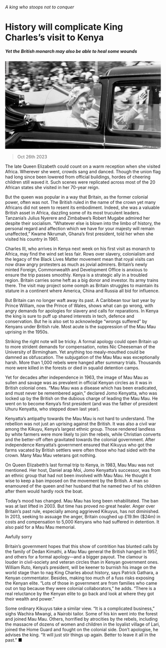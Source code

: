 ###### A king who stoops not to conquer

# History will complicate King Charles’s visit to Kenya 

##### Yet the British monarch may also be able to heal some wounds 

![image](images/20231028_MAP001.jpg) 

> Oct 26th 2023 

The late Queen Elizabeth could count on a warm reception when she visited Africa. Wherever she went, crowds sang and danced. Though the union flag had long since been lowered from official buildings, hordes of cheering children still waved it. Such scenes were replicated across most of the 20 African states she visited in her 70-year reign.

But the queen was popular in a way that Britain, as the former colonial power, often was not. The British ruled in the name of the crown yet many Africans did not seem to resent its embodiment. Indeed, she was a valuable British asset in Africa, dazzling some of its most truculent leaders. Tanzania’s Julius Nyerere and Zimbabwe’s Robert Mugabe admired her despite their socialism. “Whatever else is blown into the limbo of history, the personal regard and affection which we have for your majesty will remain unaffected,” Kwame Nkrumah, Ghana’s first president, told her when she visited his country in 1961.

Charles III, who arrives in Kenya next week on his first visit as monarch to Africa, may find the wind set less fair. Rows over slavery, colonialism and the legacy of the Black Lives Matter movement mean that royal visits can now draw angry protesters as much as jovial admirers. Britain’s newly minted Foreign, Commonwealth and Development Office is anxious to ensure the trip passes smoothly. Kenya is a strategic ally in a troubled region. Britain carries some heft as a big donor and investor. Its army trains there. The visit may project some oomph as Britain struggles to maintain its stature in a continent where America, China and Russia all bid for influence. 

But Britain can no longer waft away its past. A Caribbean tour last year by Prince William, now the Prince of Wales, shows what can go wrong, with angry demands for apologies for slavery and calls for reparations. In Kenya the king is sure to puff up shared interests in tech, defence and conservation. But he is also set to acknowledge “wrongs suffered” by Kenyans under British rule. Most acute is the suppression of the Mau Mau uprising in the 1950s. 

Striking the right note will be tricky. A formal apology could open Britain up to more strident demands for compensation, notes Nic Cheeseman of the University of Birmingham. Yet anything too mealy-mouthed could be damned as obfuscation. The subjugation of the Mau Mau was exceptionally harsh. More than 1,000 rebels were hanged after summary trials. Thousands more were killed in the forests or died in squalid detention camps. 

Yet for decades after independence in 1963, the image of Mau Mau as sullen and savage was as prevalent in official Kenyan circles as it was in British colonial ones. “Mau Mau was a disease which has been eradicated, and must never be remembered again,” declared Jomo Kenyatta, who was locked up by the British on the dubious charge of leading the Mau Mau. He went on to become Kenya’s first president (and was the father of president Uhuru Kenyatta, who stepped down last year).

Kenyatta’s antipathy towards the Mau Mau is not hard to understand. The rebellion was not just an uprising against the British. It was also a civil war among the Kikuyu, Kenya’s largest ethnic group. Those rendered landless by white farmers were more likely to join the rebels, while Christian converts and the better-off often gravitated towards the colonial government. After independence Kenyatta’s government ensured that Kikuyus who got the farms vacated by British settlers were often those who had sided with the crown. Many Mau Mau veterans got nothing.

On Queen Elizabeth’s last formal trip to Kenya, in 1983, Mau Mau was not mentioned. Her host, Daniel arap Moi, Jomo Kenyatta’s successor, was from an ethnic group that had not been involved with Mau Mau. He thought it wise to keep a ban imposed on the movement by the British. A man so enamoured of the queen and her husband that he named two of his children after them would hardly rock the boat.

Today’s mood has changed. Mau Mau has long been rehabilitated. The ban was at last lifted in 2003. But time has proved no great healer. Anger over Britain’s past rule, especially among aggrieved Kikuyus, has not diminished. In 2013, seeking to assuage the anger, Britain coughed up £19.9m ($24m) in costs and compensation to 5,000 Kenyans who had suffered in detention. It also paid for a Mau Mau memorial.

Awfully sorry

Britain’s government hopes that this show of contrition has blunted calls by the family of Dedan Kimathi, a Mau Mau general the British hanged in 1957, and others for a formal apology—and a bigger payout. The clamour is louder in civil-society and veteran circles than in Kenyan government ones. William Ruto, Kenya’s president, will be keener to burnish his image on the world stage than to nag King Charles about history, says Patrick Gathara, a Kenyan commentator. Besides, making too much of a fuss risks exposing the Kenyan elite. “Lots of those in government are from families who came out on top because they were colonial collaborators,” he adds. “There is a real reluctance by the Kenyan elite to go back and look at where they got their wealth and power.”

Some ordinary Kikuyus take a similar view. “It is a complicated business,” sighs Wachira Mwangi, a Nairobi tailor. Some of his kin went into the forest and joined Mau Mau. Others, horrified by atrocities by the rebels, including the massacre of dozens of women and children in the loyalist village of Lari, joined the Home Guard and fought on the colonial side. Don’t apologise, he advises the king. “It will just stir things up again. Better to leave it all in the past.” ■

